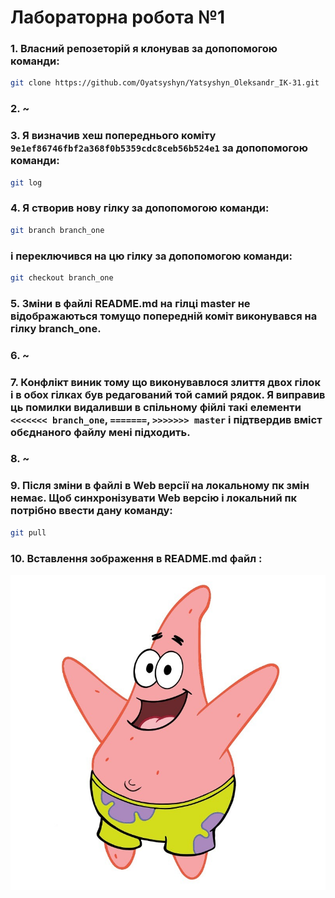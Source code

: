 # **Лабораторна робота №1**

### 1. Власний репозеторій я клонував за допопомогою команди:
```sh
git clone https://github.com/Oyatsyshyn/Yatsyshyn_Oleksandr_IK-31.git
``` 

### 2. ~

### 3. Я визначив хеш попереднього коміту `9e1ef86746fbf2a368f0b5359cdc8ceb56b524e1` за допопомогою команди:
```sh
git log
``` 

### 4. Я створив нову гілку за допопомогою команди:
```sh
git branch branch_one
``` 
### і переключився на цю гілку за допопомогою команди:
```sh
git checkout branch_one
``` 

### 5. Зміни в файлі README.md на гілці master не відображаються томущо попередній коміт виконувався на гілку branch_one.

### 6. ~

### 7. Конфлікт виник тому що виконувавлося злиття двох гілок і в обох гілках був редагований той самий рядок. Я виправив ць помилки видаливши в спільному фійлі такі елементи `<<<<<<< branch_one`, `=======`, `>>>>>>> master` і підтвердив вміст обєднаного файлу мені підходить.

### 8. ~

### 9. Після зміни в файлі в Web версії на локальному пк змін немає. Щоб синхронізувати Web версію і локальний пк потрібно ввести дану команду:
```sh
git pull
```
### 10. Вставлення зображення в README.md файл :
![alt text](https://github.com/Oyatsyshyn/Yatsyshyn_Oleksandr_IK-31/blob/master/Lab1/1.jpg) 
